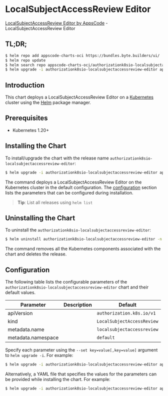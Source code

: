 # LocalSubjectAccessReview Editor

[LocalSubjectAccessReview Editor by AppsCode](https://appscode.com) - LocalSubjectAccessReview Editor

## TL;DR;

```bash
$ helm repo add appscode-charts-oci https://bundles.byte.builders/ui/
$ helm repo update
$ helm search repo appscode-charts-oci/authorizationk8sio-localsubjectaccessreview-editor --version=v0.14.0
$ helm upgrade -i authorizationk8sio-localsubjectaccessreview-editor appscode-charts-oci/authorizationk8sio-localsubjectaccessreview-editor -n default --create-namespace --version=v0.14.0
```

## Introduction

This chart deploys a LocalSubjectAccessReview Editor on a [Kubernetes](http://kubernetes.io) cluster using the [Helm](https://helm.sh) package manager.

## Prerequisites

- Kubernetes 1.20+

## Installing the Chart

To install/upgrade the chart with the release name `authorizationk8sio-localsubjectaccessreview-editor`:

```bash
$ helm upgrade -i authorizationk8sio-localsubjectaccessreview-editor appscode-charts-oci/authorizationk8sio-localsubjectaccessreview-editor -n default --create-namespace --version=v0.14.0
```

The command deploys a LocalSubjectAccessReview Editor on the Kubernetes cluster in the default configuration. The [configuration](#configuration) section lists the parameters that can be configured during installation.

> **Tip**: List all releases using `helm list`

## Uninstalling the Chart

To uninstall the `authorizationk8sio-localsubjectaccessreview-editor`:

```bash
$ helm uninstall authorizationk8sio-localsubjectaccessreview-editor -n default
```

The command removes all the Kubernetes components associated with the chart and deletes the release.

## Configuration

The following table lists the configurable parameters of the `authorizationk8sio-localsubjectaccessreview-editor` chart and their default values.

|     Parameter      | Description |                Default                |
|--------------------|-------------|---------------------------------------|
| apiVersion         |             | <code>authorization.k8s.io/v1</code>  |
| kind               |             | <code>LocalSubjectAccessReview</code> |
| metadata.name      |             | <code>localsubjectaccessreview</code> |
| metadata.namespace |             | <code>default</code>                  |


Specify each parameter using the `--set key=value[,key=value]` argument to `helm upgrade -i`. For example:

```bash
$ helm upgrade -i authorizationk8sio-localsubjectaccessreview-editor appscode-charts-oci/authorizationk8sio-localsubjectaccessreview-editor -n default --create-namespace --version=v0.14.0 --set apiVersion=authorization.k8s.io/v1
```

Alternatively, a YAML file that specifies the values for the parameters can be provided while
installing the chart. For example:

```bash
$ helm upgrade -i authorizationk8sio-localsubjectaccessreview-editor appscode-charts-oci/authorizationk8sio-localsubjectaccessreview-editor -n default --create-namespace --version=v0.14.0 --values values.yaml
```
